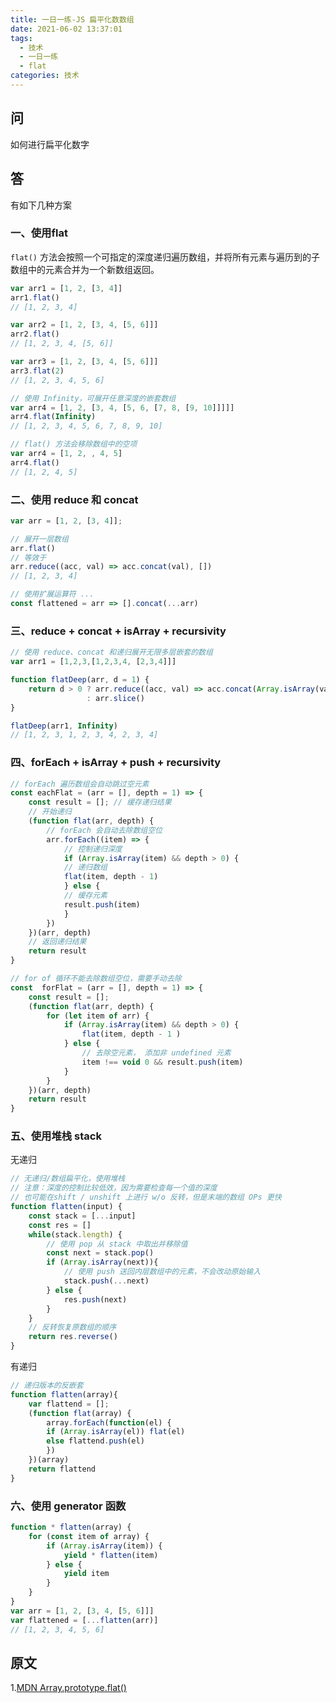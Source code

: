 ```yaml
---
title: 一日一练-JS 扁平化数数组
date: 2021-06-02 13:37:01
tags:
  - 技术
  - 一日一练
  - flat
categories: 技术
---
```


## 问
如何进行扁平化数字

## 答
有如下几种方案

<!--more-->

### 一、使用flat

`flat()` 方法会按照一个可指定的深度递归遍历数组，并将所有元素与遍历到的子数组中的元素合并为一个新数组返回。
```js
var arr1 = [1, 2, [3, 4]]
arr1.flat()
// [1, 2, 3, 4]

var arr2 = [1, 2, [3, 4, [5, 6]]]
arr2.flat()
// [1, 2, 3, 4, [5, 6]]

var arr3 = [1, 2, [3, 4, [5, 6]]]
arr3.flat(2)
// [1, 2, 3, 4, 5, 6]

// 使用 Infinity，可展开任意深度的嵌套数组
var arr4 = [1, 2, [3, 4, [5, 6, [7, 8, [9, 10]]]]]
arr4.flat(Infinity)
// [1, 2, 3, 4, 5, 6, 7, 8, 9, 10]

// flat() 方法会移除数组中的空项
var arr4 = [1, 2, , 4, 5]
arr4.flat()
// [1, 2, 4, 5]
```

### 二、使用 reduce 和 concat
```js
var arr = [1, 2, [3, 4]];

// 展开一层数组
arr.flat()
// 等效于
arr.reduce((acc, val) => acc.concat(val), [])
// [1, 2, 3, 4]

// 使用扩展运算符 ...
const flattened = arr => [].concat(...arr)
```

### 三、reduce + concat + isArray + recursivity
```js
// 使用 reduce、concat 和递归展开无限多层嵌套的数组
var arr1 = [1,2,3,[1,2,3,4, [2,3,4]]]

function flatDeep(arr, d = 1) {
    return d > 0 ? arr.reduce((acc, val) => acc.concat(Array.isArray(val) ? flatDeep(val, d - 1) : val), [])
                 : arr.slice()
}

flatDeep(arr1, Infinity)
// [1, 2, 3, 1, 2, 3, 4, 2, 3, 4]
```

### 四、forEach + isArray + push + recursivity
```js
// forEach 遍历数组会自动跳过空元素
const eachFlat = (arr = [], depth = 1) => {
    const result = []; // 缓存递归结果
    // 开始递归
    (function flat(arr, depth) {
        // forEach 会自动去除数组空位
        arr.forEach((item) => {
            // 控制递归深度
            if (Array.isArray(item) && depth > 0) {
            // 递归数组
            flat(item, depth - 1)
            } else {
            // 缓存元素
            result.push(item)
            }
        })
    })(arr, depth)
    // 返回递归结果
    return result
}

// for of 循环不能去除数组空位，需要手动去除
const  forFlat = (arr = [], depth = 1) => {
	const result = [];
	(function flat(arr, depth) {
		for (let item of arr) {
			if (Array.isArray(item) && depth > 0) {
				flat(item, depth - 1 )
			} else {
				// 去除空元素， 添加非 undefined 元素
				item !== void 0 && result.push(item)
			}
		}
	})(arr, depth)
	return result
}
```

### 五、使用堆栈 stack
无递归
```js
// 无递归/数组扁平化，使用堆栈
// 注意：深度的控制比较低效，因为需要检查每一个值的深度
// 也可能在shift / unshift 上进行 w/o 反转，但是末端的数组 OPs 更快
function flatten(input) {
	const stack = [...input]
	const res = []
	while(stack.length) {
		// 使用 pop 从 stack 中取出并移除值
		const next = stack.pop()
		if (Array.isArray(next)){
			// 使用 push 送回内层数组中的元素，不会改动原始输入
			stack.push(...next)
		} else {
			res.push(next)
		}
	}
	// 反转恢复原数组的顺序
	return res.reverse()
}
```

有递归
```js
// 递归版本的反嵌套
function flatten(array){
    var flattend = [];
    (function flat(array) {
        array.forEach(function(el) {
        if (Array.isArray(el)) flat(el)
        else flattend.push(el)
        })
    })(array)
    return flattend
}
```

### 六、使用 generator 函数
```js
function * flatten(array) {
    for (const item of array) {
        if (Array.isArray(item)) {
            yield * flatten(item)
        } else {
            yield item
        }
    }
}
var arr = [1, 2, [3, 4, [5, 6]]]
var flattened = [...flatten(arr)]
// [1, 2, 3, 4, 5, 6]
```

## 原文
1.[MDN Array.prototype.flat()](https://developer.mozilla.org/zh-CN/docs/Web/JavaScript/Reference/Global_Objects/Array/flat)